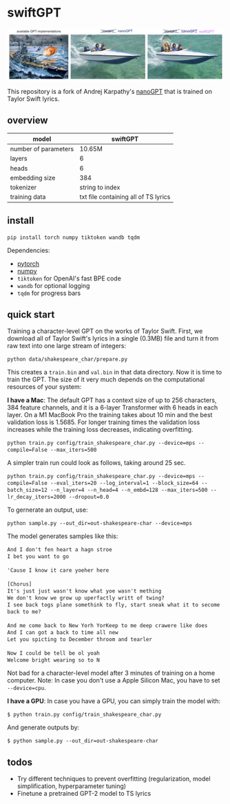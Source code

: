 
# swiftGPT

![nanoGPT](assets/swiftGPT.png)

This repository is a fork of Andrej Karpathy's [nanoGPT](https://github.com/karpathy/nanoGPT) that is trained on Taylor Swift lyrics.

## overview

|model|swiftGPT|
|----|----|
|number of parameters|10.65M|
|layers|6|
|heads|6|
|embedding size|384|
|tokenizer|string to index|
|training data|txt file containing all of TS lyrics|

## install

```
pip install torch numpy tiktoken wandb tqdm
```

Dependencies:

- [pytorch](https://pytorch.org)
- [numpy](https://numpy.org/install/)
-  `tiktoken` for OpenAI's fast BPE code
-  `wandb` for optional logging
-  `tqdm` for progress bars

## quick start

Training a character-level GPT on the works of Taylor Swift. First, we download all of Taylor Swift's lyrics in a single (0.3MB) file and turn it from raw text into one large stream of integers:

```
python data/shakespeare_char/prepare.py
```

This creates a `train.bin` and `val.bin` in that data directory. Now it is time to train the GPT. The size of it very much depends on the computational resources of your system:

**I have a Mac**: 
The default GPT has a context size of up to 256 characters, 384 feature channels, and it is a 6-layer Transformer with 6 heads in each layer. On a M1 MacBook Pro the training takes about 10 min and the best validation loss is 1.5685. For longer training times the validation loss increases while the training loss decreases, indicating overfitting.

```
python train.py config/train_shakespeare_char.py --device=mps --compile=False --max_iters=500
```

A simpler train run could look as follows, taking around 25 sec.

```
python train.py config/train_shakespeare_char.py --device=mps --compile=False --eval_iters=20 --log_interval=1 --block_size=64 --batch_size=12 --n_layer=4 --n_head=4 --n_embd=128 --max_iters=500 --lr_decay_iters=2000 --dropout=0.0
```

To gernerate an output, use:

```
python sample.py --out_dir=out-shakespeare-char --device=mps
```

The model generates samples like this:

```
And I don't fen heart a hagn stroe
I bet you want to go

'Cause I know it care yoeher here

[Chorus]
It's just just wasn't know what yoe wasn't mething
We don't know we grow up uperfactly writt of twing?
I see back togs plane somethink to fly, start sneak what it to secome back to me?

And me come back to New Yorh YorKeep to me deep crawere like does
And I can got a back to time all new
Let you spicting to December throom and tearler

Now I could be tell be ol yoah
Welcome bright wearing so to N
```

Not bad for a character-level model after 3 minutes of training on a home computer.
Note: In case you don't use a Apple Silicon Mac, you have to set `--device=cpu`.


**I have a GPU**: 
In case you have a GPU, you can simply train the model with:

```
$ python train.py config/train_shakespeare_char.py
```

And generate outputs by:

```
$ python sample.py --out_dir=out-shakespeare-char
```

## todos

- Try different techniques to prevent overfitting (regularization, model simplification, hyperparameter tuning)
- Finetune a pretrained GPT-2 model to TS lyrics

